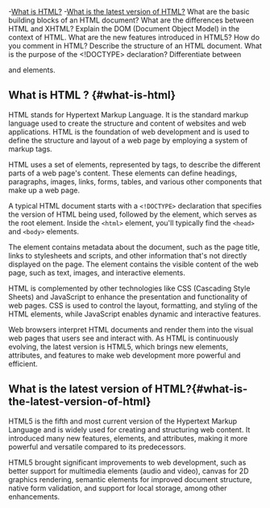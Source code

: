 -[What is HTML?](#what-is-html)
-[What is the latest version of HTML?](#what-is-the-latest-version-of-html)
What are the basic building blocks of an HTML document?
What are the differences between HTML and XHTML?
Explain the DOM (Document Object Model) in the context of HTML.
What are the new features introduced in HTML5?
How do you comment in HTML?
Describe the structure of an HTML document.
What is the purpose of the <!DOCTYPE> declaration?
Differentiate between <div> and <span> elements.

## What is HTML ? {#what-is-html}
HTML stands for Hypertext Markup Language. It is the standard markup language used to create the structure and content of websites and web applications. HTML is the foundation of web development and is used to define the structure and layout of a web page by employing a system of markup tags.

HTML uses a set of elements, represented by tags, to describe the different parts of a web page's content. These elements can define headings, paragraphs, images, links, forms, tables, and various other components that make up a web page.

A typical HTML document starts with a ```<!DOCTYPE>``` declaration that specifies the version of HTML being used, followed by the <html> element, which serves as the root element. Inside the ```<html>``` element, you'll typically find the ```<head>``` and ```<body>``` elements.

The <head> element contains metadata about the document, such as the page title, links to stylesheets and scripts, and other information that's not directly displayed on the page. The <body> element contains the visible content of the web page, such as text, images, and interactive elements.

HTML is complemented by other technologies like CSS (Cascading Style Sheets) and JavaScript to enhance the presentation and functionality of web pages. CSS is used to control the layout, formatting, and styling of the HTML elements, while JavaScript enables dynamic and interactive features.

Web browsers interpret HTML documents and render them into the visual web pages that users see and interact with. As HTML is continuously evolving, the latest version is HTML5, which brings new elements, attributes, and features to make web development more powerful and efficient.

## What is the latest version of HTML?{#what-is-the-latest-version-of-html}
 HTML5 is the fifth and most current version of the Hypertext Markup Language and is widely used for creating and structuring web content. It introduced many new features, elements, and attributes, making it more powerful and versatile compared to its predecessors.

HTML5 brought significant improvements to web development, such as better support for multimedia elements (audio and video), canvas for 2D graphics rendering, semantic elements for improved document structure, native form validation, and support for local storage, among other enhancements.
